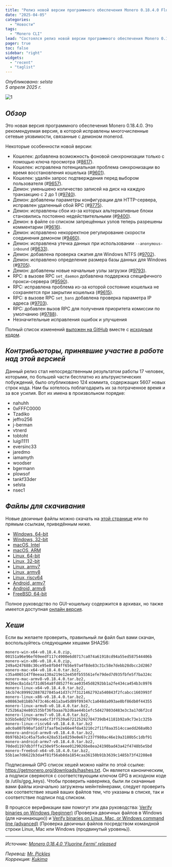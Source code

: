 ```yaml
---
title: "Релиз новой версии программного обеспечения Monero 0.18.4.0 Fluorine Fermi"
date: "2025-04-05"
categories:
  - "Новости"
tags:
  - "Monero CLI"
lead: "Состоялся релиз новой версии программного обеспечения Monero 0.18.4.0 Fluorine Fermi"
pager: true
toc: false
sidebar: "right"
widgets:
  - "recent"
  - "taglist"
---
```


_Опубликовано: selsta_  
_5 апреля 2025 г._

![1](/img/post/2022-07-19-monero-0.18.0.0-released/01.png)  

## _Обзор_

Это новая версия программного обеспечения Monero 0.18.4.0. Это рекомендуемая версия, в которой исправлены многочисленные сетевые уязвимости, связанные с демоном monerod.

Некоторые особенности новой версии:
- Кошелек: добавлена возможность ​​фоновой синхронизации только с помощью ключа просмотра (#[8617](https://github.com/monero-project/monero/pull/8617)).
- Кошелек: исправлена ​​потенциальная проблема синхронизации во время восстановления кошелька (#[9601](https://github.com/monero-project/monero/pull/9601)).
- Кошелек: удалён запрос подтверждения перед выбором пользователя (#[9657](https://github.com/monero-project/monero/pull/9657)).
- Демон: уменьшено количество записей на диск на каждую транзакцию с 2 до 1 (#[9740](https://github.com/monero-project/monero/pull/9740)).
- Демон: добавлены параметры конфигурации для HTTP-сервера, исправлен удаленный сбой RPC (#[9775](https://github.com/monero-project/monero/pull/9775)).
- Демон: исправлены сбои из-за которых альтернативные блоки становились постоянно недействительными (#[9400](https://github.com/monero-project/monero/pull/9400)).
- Демон: в файле со списком запрещённых узлов теперь разрешены комментарии (#[9616](https://github.com/monero-project/monero/pull/9616)).
- Демон: исправлено некорректное регулирование скорости соединения демоном (#[9460](https://github.com/monero-project/monero/pull/9460)).
- Демон: исправлена ​​утечка данных при использовании `--anonymous-inbound` (#[9633](https://github.com/monero-project/monero/pull/9633)).
- Демон: добавлена проверка сжатия для Windows NTFS (#[9702](https://github.com/monero-project/monero/pull/9702)).
- Демон: исправлено определение размера базы данных для Windows (#[9705](https://github.com/monero-project/monero/pull/9705)).
- Демон: добавлены новые начальные узлы загрузки (#[9793](https://github.com/monero-project/monero/pull/9793)).
- RPC: в вызове RPC `set_daemon` добавлена поддержка специфичного прокси-сервера (#[9590](https://github.com/monero-project/monero/pull/9590)).
- RPC: исправлена ​​проблема из-за которой состояние кошелька не сохраняется при закрытии кошелька (#[9615](https://github.com/monero-project/monero/pull/9615)).
- RPC: в вызове RPC `set_bans` добавлена проверка параметра IP адреса (#[9703](https://github.com/monero-project/monero/pull/9703)).
- RPC: добавлен вызов RPC для получения приоритета комиссии по умолчанию (#[9788](https://github.com/monero-project/monero/pull/9788)).
- Незначительные исправления ошибок и улучшения

Полный список изменений [выложен на GitHub](https://github.com/monero-project/monero/compare/v0.18.3.4...v0.18.4.0) вместе с [исходным кодом](https://github.com/monero-project/monero/tree/v0.18.4.0).

## _Контрибьюторы, принявшие участие в работе над этой версией_

Данный релиз стал непосредственным результатом работы 17 человек, которыми, по большей части бесплатно из альтруистических побуждений, было опубликовано 124 коммита, содержащих 5607 новых строк кода. Нам бы хотелось поблагодарить их за потраченное время и за все усилия. Вот их имена в произвольном порядке:

- nahuhh
- 0xFFFC0000
- Tzadiko
- jeffro256
- j-berman
- vtnerd
- tobtoht
- luigi1111
- eversinc33
- jaredmo
- iamamyth
- woodser
- bgermann
- plowsof
- tankf33der
- selsta
- nsec1

## _Файлы для скачивания_

Новые двоичные файлы можно скачать на [этой странице](https://www.getmonero.org/downloads/) или по прямым ссылкам, приведённым ниже.

- [Windows, 64-bit](https://downloads.getmonero.org/cli/monero-win-x64-v0.18.4.0.zip)
- [Windows, 32-bit](https://downloads.getmonero.org/cli/monero-win-x86-v0.18.4.0.zip)
- [macOS, Intel](https://downloads.getmonero.org/cli/monero-mac-x64-v0.18.4.0.tar.bz2)
- [macOS, ARM](https://downloads.getmonero.org/cli/monero-mac-armv8-v0.18.4.0.tar.bz2)
- [Linux, 64-bit](https://downloads.getmonero.org/cli/monero-linux-x64-v0.18.4.0.tar.bz2)
- [Linux, 32-bit](https://downloads.getmonero.org/cli/monero-linux-x86-v0.18.4.0.tar.bz2)
- [Linux, armv7](https://downloads.getmonero.org/cli/monero-linux-armv7-v0.18.4.0.tar.bz2)
- [Linux, armv8](https://downloads.getmonero.org/cli/monero-linux-armv8-v0.18.4.0.tar.bz2)
- [Linux, riscv64](https://downloads.getmonero.org/cli/monero-linux-riscv64-v0.18.4.0.tar.bz2)
- [Android, armv7](https://downloads.getmonero.org/cli/monero-android-armv7-v0.18.4.0.tar.bz2)
- [Android, armv8](https://downloads.getmonero.org/cli/monero-android-armv8-v0.18.4.0.tar.bz2)
- [FreeBSD, 64-bit](https://downloads.getmonero.org/cli/monero-freebsd-x64-v0.18.4.0.tar.bz2)

Полное руководство по GUI-кошельку содержится в архивах, но также имеется доступная [онлайн версия](https://github.com/monero-ecosystem/monero-GUI-guide/blob/master/monero-GUI-guide.md).

## _Хеши_

Если вы желаете проверить, правильный ли файл был вами скачан, воспользуйтесь следующими хешами SHA256:

```
monero-win-x64-v0.18.4.0.zip, 00151a96e96ef69eedf117c4900e6d0717ca074a61918cd94a55ed587544406b
monero-win-x86-v0.18.4.0.zip, 249a4247688c30ce95e8fb04ff656e97a4f8de83c31c58e7debb28dbcc2d2867
monero-mac-x64-v0.18.4.0.tar.bz2, c35a4065147f8eeaa130a219e12e450fb55561efe79ded7d935fbfe5f7ba324c
monero-mac-armv8-v0.18.4.0.tar.bz2, 9d36ec8a1da1f31d654a8fd8527f4cae03545d8292bb1a2fe434ca454b3c0976
monero-linux-x64-v0.18.4.0.tar.bz2, 16cb74c899922887827845a41d37c7f3121462792a540843f2fcabcc1603993f
monero-linux-x86-v0.18.4.0.tar.bz2, e00863e81b8b7473c46c461a3a45d09f09347c1a048da093ae0bf86db0f44355
monero-linux-armv8-v0.18.4.0.tar.bz2, f252b6a24e801535bf36fbaaa7b2d6ae44b1efc5d427803d483e3c3a17d6f2cd
monero-linux-armv7-v0.18.4.0.tar.bz2, b35b5e8d27d799cea6cf3ff539a672125292784739db41181b92a9c73e1c325b
monero-linux-riscv64-v0.18.4.0.tar.bz2 a0c0a807b90af1dd71faafbe2e66e4fda43210c2f11f8aa3514ccaedd268a0b3
monero-android-armv8-v0.18.4.0.tar.bz2, 0b976b241c45a75a9c428a531e8259e0e67c237f980ac46e19a3180b5c1dbf91
monero-android-armv7-v0.18.4.0.tar.bz2, 70ded1197db3fffa150e9f5c4eee0129026be8ea24190bad43a42f4748b5e5bd
monero-freebsd-x64-v0.18.4.0.tar.bz2, 55b1ae7d6622b3da4f81f56ab8da1854caa36150b91b3639c1485b73f42208e8
```

Подписанный GPG список хешей можно найти по этой ссылке: https://getmonero.org/downloads/hashes.txt. Он является каноническим, а подписи сверяются с соответствующим ключом GPG в исходном коде (в /utils/gpg_keys). Чтобы проверить наверняка, были ли скачанные вами файлы изначально загружены мейнтейнерами, следует проверить как соответствие хешей ваших файлов тем, что указаны в списке, так и соответствие подписи под списком.

В процессе верификации вам помогут эти два руководства: [Verify binaries on Windows (beginner)](https://www.getmonero.org/resources/user-guides/verification-windows-beginner.html) (Проверка двоичных файлов в Windows (для начинающих)) и [Verify binaries on Linux, Mac, or Windows command line (advanced)](https://www.getmonero.org/resources/user-guides/verification-allos-advanced.html) (Проверка двоичных файлов посредством командной строки Linux, Mac или Windows (продвинутый уровень)).

---

_Источник: [Monero 0.18.4.0 'Fluorine Fermi' released](https://www.getmonero.org/2025/04/05/monero-0.18.4.0-released.html)_

_Перевод: [Mr. Pickles](https://t.me/v1docq47)_  
_Коррекция: [Kukima](https://t.me/Kukima)_

